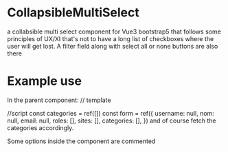 # CollapsibleMultiSelect

a collabsible multi select component for Vue3 bootstrap5 that follows some principles of UX/XI 
that's not to have a long list of checkboxes where the user will get lost.
A filter field along with select all or none buttons are also there

# Example use
In the parent component:
// template
<div class="col-md-4">
  <CollapsibleMultiSelect v-model="form.categories" :options="categories" label="Categories" class="border p-1 rounded"/>
</div>

//script
const categories = ref([])
const form = ref({
    username: null,
    nom: null,
    email: null,
    roles: [],
    sites: [],
    categories: [],
})
and of course fetch the categories accordingly.

Some options inside the component are commented 



